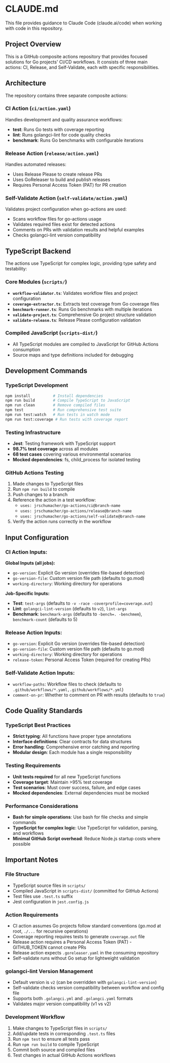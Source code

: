 # CLAUDE.md

This file provides guidance to Claude Code (claude.ai/code) when working with code in this repository.

## Project Overview

This is a GitHub composite actions repository that provides focused solutions for Go projects' CI/CD workflows. It consists of three main actions: CI, Release, and Self-Validate, each with specific responsibilities.

## Architecture

The repository contains three separate composite actions:

### CI Action (`ci/action.yaml`)
Handles development and quality assurance workflows:
- **test**: Runs Go tests with coverage reporting
- **lint**: Runs golangci-lint for code quality checks  
- **benchmark**: Runs Go benchmarks with configurable iterations

### Release Action (`release/action.yaml`)
Handles automated releases:
- Uses Release Please to create release PRs
- Uses GoReleaser to build and publish releases
- Requires Personal Access Token (PAT) for PR creation

### Self-Validate Action (`self-validate/action.yaml`)
Validates project configuration when go-actions are used:
- Scans workflow files for go-actions usage
- Validates required files exist for detected actions
- Comments on PRs with validation results and helpful examples
- Checks golangci-lint version compatibility

## TypeScript Backend

The actions use TypeScript for complex logic, providing type safety and testability:

### Core Modules (`scripts/`)
- **`workflow-validator.ts`**: Validates workflow files and project configuration
- **`coverage-extractor.ts`**: Extracts test coverage from Go coverage files
- **`benchmark-runner.ts`**: Runs Go benchmarks with multiple iterations
- **`validate-project.ts`**: Comprehensive Go project structure validation
- **`validate-release.ts`**: Release Please configuration validation

### Compiled JavaScript (`scripts-dist/`)
- All TypeScript modules are compiled to JavaScript for GitHub Actions consumption
- Source maps and type definitions included for debugging

## Development Commands

### TypeScript Development
```bash
npm install          # Install dependencies
npm run build        # Compile TypeScript to JavaScript
npm run clean        # Remove compiled files
npm test             # Run comprehensive test suite
npm run test:watch   # Run tests in watch mode
npm run test:coverage # Run tests with coverage report
```

### Testing Infrastructure
- **Jest**: Testing framework with TypeScript support
- **98.7% test coverage** across all modules
- **68 test cases** covering various environmental scenarios
- **Mocked dependencies**: fs, child_process for isolated testing

### GitHub Actions Testing
1. Made changes to TypeScript files
2. Run `npm run build` to compile
3. Push changes to a branch
4. Reference the action in a test workflow:
   - `uses: jrschumacher/go-actions/ci@branch-name`
   - `uses: jrschumacher/go-actions/release@branch-name`
   - `uses: jrschumacher/go-actions/self-validate@branch-name`
5. Verify the action runs correctly in the workflow

## Input Configuration

### CI Action Inputs:
**Global Inputs (all jobs):**
- `go-version`: Explicit Go version (overrides file-based detection)
- `go-version-file`: Custom version file path (defaults to go.mod)
- `working-directory`: Working directory for operations

**Job-Specific Inputs:**
- **Test**: `test-args` (defaults to `-v -race -coverprofile=coverage.out`)
- **Lint**: `golangci-lint-version` (defaults to `v2`), `lint-args`
- **Benchmark**: `benchmark-args` (defaults to `-bench=. -benchmem`), `benchmark-count` (defaults to 5)

### Release Action Inputs:
- `go-version`: Explicit Go version (overrides file-based detection)
- `go-version-file`: Custom version file path (defaults to go.mod)
- `working-directory`: Working directory for operations
- `release-token`: Personal Access Token (required for creating PRs)

### Self-Validate Action Inputs:
- `workflow-paths`: Workflow files to check (defaults to `.github/workflows/*.yaml,.github/workflows/*.yml`)
- `comment-on-pr`: Whether to comment on PR with results (defaults to `true`)

## Code Quality Standards

### TypeScript Best Practices
- **Strict typing**: All functions have proper type annotations
- **Interface definitions**: Clear contracts for data structures
- **Error handling**: Comprehensive error catching and reporting
- **Modular design**: Each module has a single responsibility

### Testing Requirements
- **Unit tests required** for all new TypeScript functions
- **Coverage target**: Maintain >95% test coverage
- **Test scenarios**: Must cover success, failure, and edge cases
- **Mocked dependencies**: External dependencies must be mocked

### Performance Considerations
- **Bash for simple operations**: Use bash for file checks and simple commands
- **TypeScript for complex logic**: Use TypeScript for validation, parsing, and workflows
- **Minimal GitHub Script overhead**: Reduce Node.js startup costs where possible

## Important Notes

### File Structure
- TypeScript source files in `scripts/`
- Compiled JavaScript in `scripts-dist/` (committed for GitHub Actions)
- Test files use `.test.ts` suffix
- Jest configuration in `jest.config.js`

### Action Requirements
- CI action assumes Go projects follow standard conventions (go.mod at root, `./...` for recursive operations)
- Coverage reporting requires tests to generate `coverage.out` file
- Release action requires a Personal Access Token (PAT) - GITHUB_TOKEN cannot create PRs
- Release action expects `.goreleaser.yaml` in the consuming repository
- Self-validate runs without Go setup for lightweight validation

### golangci-lint Version Management
- Default version is `v2` (can be overridden with `golangci-lint-version`)
- Self-validate checks version compatibility between workflow and config file
- Supports both `.golangci.yml` and `.golangci.yaml` formats
- Validates major version compatibility (v1 vs v2)

### Development Workflow
1. Make changes to TypeScript files in `scripts/`
2. Add/update tests in corresponding `.test.ts` files
3. Run `npm test` to ensure all tests pass
4. Run `npm run build` to compile TypeScript
5. Commit both source and compiled files
6. Test changes in actual GitHub Actions workflows